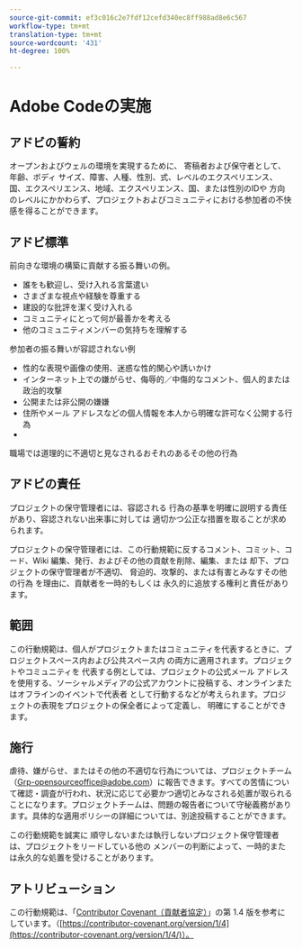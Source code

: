 ```yaml
---
source-git-commit: ef3c016c2e7fdf12cefd340ec8ff988ad8e6c567
workflow-type: tm+mt
translation-type: tm+mt
source-wordcount: '431'
ht-degree: 100%

---
```

# Adobe Codeの実施

## アドビの誓約

オープンおよびウェルの環境を実現するために、
寄稿者および保守者として、
年齢、ボディ
サイズ、障害、人種、性別、式、レベルのエクスペリエンス、
国、エクスペリエンス、地域、エクスペリエンス、国、または性別のIDや
方向のレベルにかかわらず、プロジェクトおよびコミュニティにおける参加者の不快感を得ることができます。

## アドビ標準

前向きな環境の構築に貢献する振る舞いの例。

* 誰をも歓迎し、受け入れる言葉遣い
* さまざまな視点や経験を尊重する
* 建設的な批評を潔く受け入れる
* コミュニティにとって何が最善かを考える
* 他のコミュニティメンバーの気持ちを理解する

参加者の振る舞いが容認されない例

* 性的な表現や画像の使用、迷惑な性的関心や誘いかけ
* インターネット上での嫌がらせ、侮辱的／中傷的なコメント、個人的または政治的攻撃
* 公開または非公開の嫌嫌
* 住所やメール
アドレスなどの個人情報を本人から明確な許可なく公開する行為
* 
職場では道理的に不適切と見なされるおそれのあるその他の行為

## アドビの責任

プロジェクトの保守管理者には、容認される
行為の基準を明確に説明する責任があり、容認されない出来事に対しては
適切かつ公正な措置を取ることが求められます。

プロジェクトの保守管理者には、この行動規範に反するコメント、コミット、コード、Wiki 編集、発行、およびその他の貢献を削除、編集、または
却下、プロジェクトの保守管理者が不適切、
脅迫的、攻撃的、または有害とみなすその他の行為
を理由に、貢献者を一時的もしくは
永久的に追放する権利と責任があります。

## 範囲

この行動規範は、個人がプロジェクトまたはコミュニティを代表するときに、プロジェクトスペース内および公共スペース内
の両方に適用されます。プロジェクトやコミュニティを
代表する例としては、プロジェクトの公式メール
アドレスを使用する、ソーシャルメディアの公式アカウントに投稿する、オンラインまたはオフラインのイベントで代表者
として行動するなどが考えられます。プロジェクトの表現をプロジェクトの保全者によって定義し、
明確にすることができます。

## 施行

虐待、嫌がらせ、またはその他の不適切な行為については、プロジェクトチーム（Grp-opensourceoffice@adobe.com）に報告できます。すべての苦情について確認・調査が行われ、状況に応じて必要かつ適切とみなされる処置が取られることになります。プロジェクトチームは、問題の報告者について守秘義務があります。具体的な適用ポリシーの詳細については、別途投稿することができます。


この行動規範を誠実に
順守しないまたは執行しないプロジェクト保守管理者は、プロジェクトをリードしている他の
メンバーの判断によって、一時的または永久的な処置を受けることがあります。

## アトリビューション

この行動規範は、「[Contributor Covenant（貢献者協定）](https://contributor-covenant.org)」の第 1.4 版を参考にしています。（[https://contributor-covenant.org/version/1/4](https://contributor-covenant.org/version/1/4/)）。
